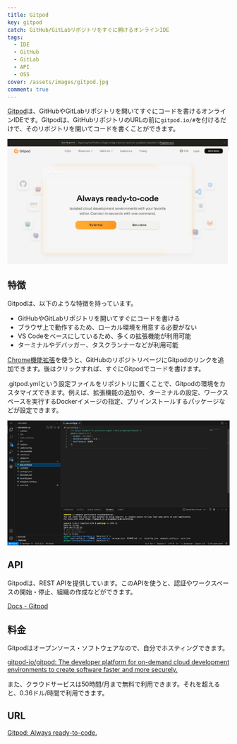 ```yaml
---
title: Gitpod
key: gitpod
catch: GitHub/GitLabリポジトリをすぐに開けるオンラインIDE
tags:
  - IDE
  - GitHub
  - GitLab
  - API
  - OSS
cover: /assets/images/gitpod.jpg
comment: true
---
```


[Gitpod](https://www.gitpod.io/)は、GitHubやGitLabリポジトリを開いてすぐにコードを書けるオンラインIDEです。Gitpodは、GitHubリポジトリのURLの前に`gitpod.io/#`を付けるだけで、そのリポジトリを開いてコードを書くことができます。

[![GitpodのWebサイト](/assets/images/gitpod.jpg)](https://www.gitpod.io/)

<!--more-->

## 特徴

Gitpodは、以下のような特徴を持っています。

- GitHubやGitLabリポジトリを開いてすぐにコードを書ける
- ブラウザ上で動作するため、ローカル環境を用意する必要がない
- VS Codeをベースにしているため、多くの拡張機能が利用可能
- ターミナルやデバッガー、タスクランナーなどが利用可能

[Chrome機能拡張](https://chromewebstore.google.com/detail/gitpod/dodmmooeoklaejobgleioelladacbeki)を使うと、GitHubのリポジトリページにGitpodのリンクを追加できます。後はクリックすれば、すぐにGitpodでコードを書けます。

.gitpod.ymlという設定ファイルをリポジトリに置くことで、Gitpodの環境をカスタマイズできます。例えば、拡張機能の追加や、ターミナルの設定、ワークスペースを実行するDockerイメージの指定、プリインストールするパッケージなどが設定できます。

![GitpodのIDE](/assets/images/gitpod-2.jpg)

## API

Gitpodは、REST APIを提供しています。このAPIを使うと、認証やワークスペースの開始・停止、組織の作成などができます。

[Docs - Gitpod](https://www.gitpod.io/docs/references/gitpod-public-api)

## 料金

Gitpodはオープンソース・ソフトウェアなので、自分でホスティングできます。

[gitpod-io/gitpod: The developer platform for on-demand cloud development environments to create software faster and more securely.](https://github.com/gitpod-io/gitpod)

また、クラウドサービスは50時間/月まで無料で利用できます。それを超えると、0.36ドル/時間で利用できます。

## URL

[Gitpod: Always ready-to-code.](https://www.gitpod.io/)
